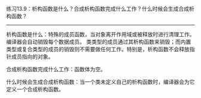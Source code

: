练习13.9：析构函数是什么？合成析构函数完成什么工作？什么时候会生成合成析构函数？

---

析构函数是什么：特殊的成员函数，当对象离开作用域或被释放时进行清理工作。编译器会自动销毁每个数据成员。
	类类型的成员通过其析构函数来销毁；而内置类型或复合类型的成员的销毁则不需要做任何工作。特别是，析构函数不会释放指针成员指向的对象。

合成析构函数完成什么工作：函数体为空。

什么时候会生成合成析构函数：当一个类未定义自己的析构函数时，编译器会为它定义一个合成析构函数。
